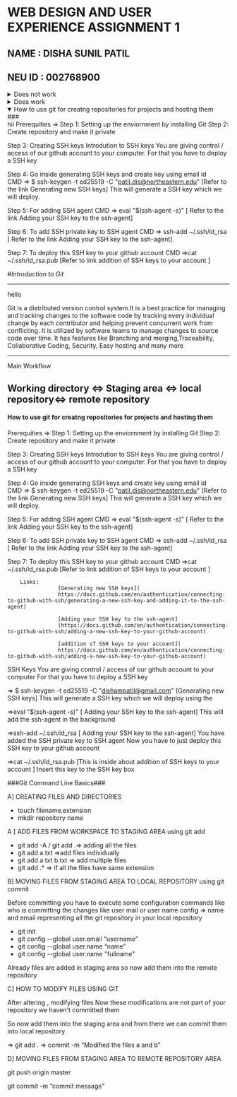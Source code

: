 # WEB DESIGN AND USER EXPERIENCE ASSIGNMENT 1
## NAME : **DISHA SUNIL PATIL**
## NEU ID : **002768900**

<details><summary>Does not work</summary>
[hi hellooo heyy hiiii]
</details>


<details><summary>Does work</summary>

[hi](https://hello.ca)

</details>

<details open>
###<summary>How to use git for creatng repositories for projects and hosting them</summary>
<br>
hii
Prerequities =>
Step 1: Setting up the enviornment by installing Git
Step 2: Create repository and make it private


Step 3: Creating SSH keys 
        Introdution to SSH keys
        You are giving control / access of our github account to your computer. For that you have to deploy a SSH key



Step 4: Go inside generating SSH keys and create key using email id  
        CMD =>  $ ssh-keygen -t ed25519 -C "patil.dis@northeastern.edu" [Refer to the link Generating new SSH keys]
        This will generate a SSH key which we will deploy.

Step 5: For adding SSH agent
        CMD => eval "$(ssh-agent -s)"   	[ Refer to the link Adding your SSH key to the ssh-agent]

Step 6: To add SSH private key to SSH agent 
        CMD => ssh-add ~/.ssh/id_rsa       [ Refer to the link Adding your SSH key to the ssh-agent]

Step 7: To deploy this SSH key to your github account
        CMD =>cat ~/.ssh/id_rsa.pub   [Refer to link addition of SSH keys to your account ]
        

</details>

<!--Italics -->

#*Introduction to Git*

---
hello



Git is a distributed version control system.It is a best practice for managing and tracking changes to the software code by tracking every individual change by each contributor and helping prevent concurrent work from conflicting. It is utilized by software teams to manage changes to source code over time. It has features like Branching and merging,Traceability, Collaborative Coding, Security, Easy hosting and many more
___
Main Workflow

Working directory <=> Staging area <=> local repository<=> remote repository
---

#### How to use git for creatng repositories for projects and hosting them
Prerequities =>
Step 1: Setting up the enviornment by installing Git
Step 2: Create repository and make it private


Step 3: Creating SSH keys 
        Introdution to SSH keys
        You are giving control / access of our github account to your computer. For that you have to deploy a SSH key



Step 4: Go inside generating SSH keys and create key using email id  
        CMD =>  $ ssh-keygen -t ed25519 -C "patil.dis@northeastern.edu" [Refer to the link Generating new SSH keys]
        This will generate a SSH key which we will deploy.

Step 5: For adding SSH agent
        CMD => eval "$(ssh-agent -s)"   	[ Refer to the link Adding your SSH key to the ssh-agent]

Step 6: To add SSH private key to SSH agent 
        CMD => ssh-add ~/.ssh/id_rsa       [ Refer to the link Adding your SSH key to the ssh-agent]

Step 7: To deploy this SSH key to your github account
        CMD =>cat ~/.ssh/id_rsa.pub   [Refer to link addition of SSH keys to your account ]
        



        Links:
                    [Generating new SSH keys](
                    https://docs.github.com/en/authentication/connecting-to-github-with-ssh/generating-a-new-ssh-key-and-adding-it-to-the-ssh-agent)

                    [Adding your SSH key to the ssh-agent]
                    (https://docs.github.com/en/authentication/connecting-to-github-with-ssh/adding-a-new-ssh-key-to-your-github-account)

                    [addition of SSH keys to your account](
                    https://docs.github.com/en/authentication/connecting-to-github-with-ssh/adding-a-new-ssh-key-to-your-github-account)

SSH Keys 
You are giving control / access of our github account to your computer
For that you have to deploy a SSH key
 

=>  $ ssh-keygen -t ed25519 -C "dishampatil@gmail.com" [Generating new SSH keys]
This will generate a SSH key which we will deploy using the 


=>eval "$(ssh-agent -s)"   	[ Adding your SSH key to the ssh-agent]
This will add the ssh-agent in the background


 
=>ssh-add ~/.ssh/id_rsa   [ Adding your SSH key to the ssh-agent]
You have added the SSH private key to SSH agent
Now you have to just deploy this SSH key to your github account

=>cat ~/.ssh/id_rsa.pub   [This is inside about addition of SSH keys to your account ]
Insert this key to the SSH key box 






###Git Command Line Basics###

A] CREATING FILES AND DIRECTORIES
* touch filename.extension
* mkdir repository name 

A ] ADD FILES FROM WORKSPACE TO STAGING AREA using git add

* git add -A / git add .=> adding all the files
* git add a.txt =>add files individually
* git add a.txt b.txt  => add multiple files
* git add .* => if all the files have same extension

B] MOVING FILES FROM STAGING AREA TO LOCAL REPOSITORY using git commit

Before committing you have to execute some configuration commands like who is committing the changes like user mail or user name
config => name and email representing all the git repository in your local repository

* git init 
* git config --global user.email “username”
* git config --global user.name “name”
* git config --global user.name "fullname"

Already files are added in staging area so now add them into the remote repository

C] HOW TO MODIFY FILES USING GIT

After altering , modifying files 
Now these modifications are not part of your repository we haven't committed them 

So now add them into the staging area and from there we can commit them into local repository


=> git add . 
=> commit -m “Modified the files a and b”



D] MOVING FILES FROM STAGING AREA TO REMOTE REPOSITORY AREA


git push origin master

git commit -m “commit message”















